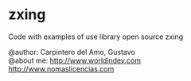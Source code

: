zxing
=====

Code with examples of use library open source zxing</br>

@author: Carpintero del Amo, Gustavo</BR>
@about me: 
  http://www.worldindev.com</BR>
  http://www.nomaslicencias.com</BR>

